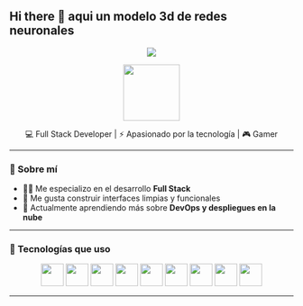 ## Hi there 👋 aqui un modelo 3d de redes neuronales
<!-- Fondo menta claro y tipografía pixel art -->
<p align="center">
  <img src="https://capsule-render.vercel.app/api?type=rect&color=99f6e4&height=150&section=header&text=👾%20Hola%20soy%20AndrewDev%20👾&fontSize=30&fontColor=222222&fontAlign=50&fontAlignY=55" />
</p>

<p align="center">
  <img src="https://media.giphy.com/media/l3vR9OZxD4J9PzLqY/giphy.gif" width="100" />
</p>

<p align="center">
  💻 Full Stack Developer | ⚡ Apasionado por la tecnología | 🎮 Gamer 
</p>

---

### 🧠 Sobre mí

- 👨‍💻 Me especializo en el desarrollo **Full Stack**
- 🔧 Me gusta construir interfaces limpias y funcionales
- 🌱 Actualmente aprendiendo más sobre **DevOps y despliegues en la nube**

---

### 🔧 Tecnologías que uso

<div align="center">
  <img src="https://cdn.jsdelivr.net/gh/devicons/devicon/icons/html5/html5-original.svg" height="40" />
  <img src="https://cdn.jsdelivr.net/gh/devicons/devicon/icons/css3/css3-original.svg" height="40" />
  <img src="https://cdn.jsdelivr.net/gh/devicons/devicon/icons/javascript/javascript-original.svg" height="40" />
  <img src="https://cdn.jsdelivr.net/gh/devicons/devicon/icons/react/react-original.svg" height="40" />
  <img src="https://cdn.jsdelivr.net/gh/devicons/devicon/icons/nodejs/nodejs-original.svg" height="40" />
  <img src="https://cdn.jsdelivr.net/gh/devicons/devicon/icons/express/express-original.svg" height="40" />
  <img src="https://cdn.jsdelivr.net/gh/devicons/devicon/icons/mongodb/mongodb-original.svg" height="40" />
  <img src="https://cdn.jsdelivr.net/gh/devicons/devicon/icons/postgresql/postgresql-original.svg" height="40" />
  <img src="https://cdn.jsdelivr.net/gh/devicons/devicon/icons/docker/docker-original.svg" height="40" />
</div>

---




